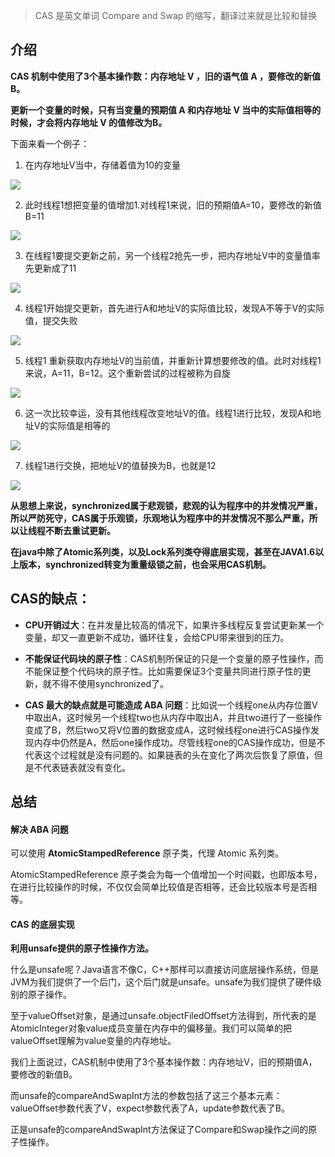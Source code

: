 > CAS 是英文单词 Compare and Swap 的缩写，翻译过来就是比较和替换

## 介绍
**CAS 机制中使用了3个基本操作数：内存地址 V ，旧的语气值 A ，要修改的新值 B。**

**更新一个变量的时候，只有当变量的预期值 A 和内存地址 V 当中的实际值相等的时候，才会将内存地址 V 的值修改为B。**

下面来看一个例子：

1. 在内存地址V当中，存储着值为10的变量

![](https://www.amoshuang.com/wp-content/uploads/2019/02/CAS1.png)

2. 此时线程1想把变量的值增加1.对线程1来说，旧的预期值A=10，要修改的新值B=11

![](https://www.amoshuang.com/wp-content/uploads/2019/02/CAS2.png)

3. 在线程1要提交更新之前，另一个线程2抢先一步，把内存地址V中的变量值率先更新成了11

![](https://www.amoshuang.com/wp-content/uploads/2019/02/CAS3.png)

4. 线程1开始提交更新，首先进行A和地址V的实际值比较，发现A不等于V的实际值，提交失败

![](https://www.amoshuang.com/wp-content/uploads/2019/02/CAS4.png)

5. 线程1 重新获取内存地址V的当前值，并重新计算想要修改的值。此时对线程1来说，A=11，B=12。这个重新尝试的过程被称为自旋

![](https://www.amoshuang.com/wp-content/uploads/2019/02/CAS5.png)

6. 这一次比较幸运，没有其他线程改变地址V的值。线程1进行比较，发现A和地址V的实际值是相等的

![](https://www.amoshuang.com/wp-content/uploads/2019/02/CAS6.png)

7. 线程1进行交换，把地址V的值替换为B，也就是12

![](https://www.amoshuang.com/wp-content/uploads/2019/02/CAS7.png)

**从思想上来说，synchronized属于悲观锁，悲观的认为程序中的并发情况严重，所以严防死守，CAS属于乐观锁，乐观地认为程序中的并发情况不那么严重，所以让线程不断去重试更新。**

**在java中除了Atomic系列类，以及Lock系列类夺得底层实现，甚至在JAVA1.6以上版本，synchronized转变为重量级锁之前，也会采用CAS机制。**

## CAS的缺点：

* **CPU开销过大**：在并发量比较高的情况下，如果许多线程反复尝试更新某一个变量，却又一直更新不成功，循环往复，会给CPU带来很到的压力。

* **不能保证代码块的原子性**：CAS机制所保证的只是一个变量的原子性操作，而不能保证整个代码块的原子性。比如需要保证3个变量共同进行原子性的更新，就不得不使用synchronized了。
* **CAS 最大的缺点就是可能造成 ABA 问题**：比如说一个线程one从内存位置V中取出A，这时候另一个线程two也从内存中取出A，并且two进行了一些操作变成了B，然后two又将V位置的数据变成A，这时候线程one进行CAS操作发现内存中仍然是A，然后one操作成功。尽管线程one的CAS操作成功，但是不代表这个过程就是没有问题的。如果链表的头在变化了两次后恢复了原值，但是不代表链表就没有变化。

## 总结

#### 解决 ABA 问题
可以使用 **AtomicStampedReference** 原子类，代理 Atomic 系列类。

AtomicStampedReference 原子类会为每一个值增加一个时间戳，也即版本号，在进行比较操作的时候，不仅仅会简单比较值是否相等，还会比较版本号是否相等。

#### CAS 的底层实现
**利用unsafe提供的原子性操作方法。**

什么是unsafe呢？Java语言不像C，C++那样可以直接访问底层操作系统，但是JVM为我们提供了一个后门，这个后门就是unsafe。unsafe为我们提供了硬件级别的原子操作。

至于valueOffset对象，是通过unsafe.objectFiledOffset方法得到，所代表的是AtomicInteger对象value成员变量在内存中的偏移量。我们可以简单的把valueOffset理解为value变量的内存地址。

我们上面说过，CAS机制中使用了3个基本操作数：内存地址V，旧的预期值A，要修改的新值B。

而unsafe的compareAndSwapInt方法的参数包括了这三个基本元素：valueOffset参数代表了V，expect参数代表了A，update参数代表了B。

正是unsafe的compareAndSwapInt方法保证了Compare和Swap操作之间的原子性操作。